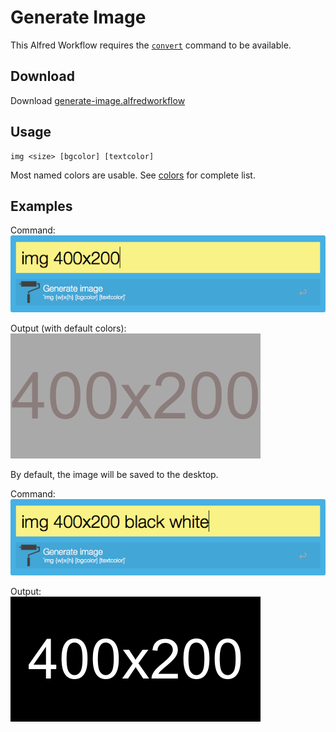 # Generate Image

This Alfred Workflow requires the [`convert`](https://www.imagemagick.org/script/convert.php) command to be available. 

## Download

Download [generate-image.alfredworkflow](https://github.com/trepmal/generate-image/raw/master/generate-image.alfredworkflow)

## Usage

```
img <size> [bgcolor] [textcolor]
```

Most named colors are usable. See [colors](https://www.imagemagick.org/script/color.php) for complete list.

## Examples

Command:  
![screenshot](screenshot-1.png)

Output (with default colors):  
![exmaple](sample-1.png)

By default, the image will be saved to the desktop.


Command:  
![screenshot](screenshot-2.png)

Output:  
![exmaple](sample-2.png)